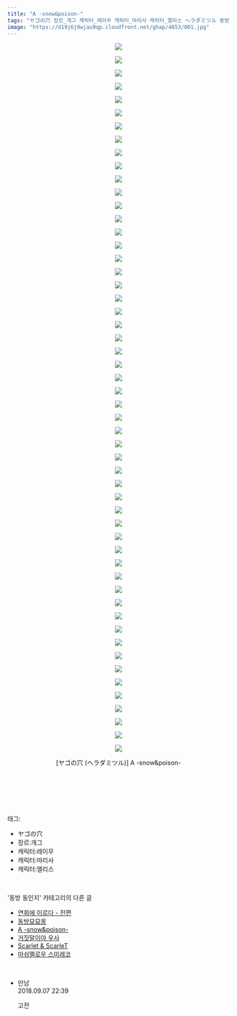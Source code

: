 ```yaml
---
title: "A -snow&poison-"
tags: "ヤゴの穴 장르_개그 캐릭터_레이무 캐릭터_마리사 캐릭터_앨리스 ヘラダミツル 동방_동인지"
image: "https://d19j6j9wjau9qp.cloudfront.net/ghap/4653/001.jpg"
---
```

<div class="article">
<p style="text-align: center; clear: none; float: none;"><img src="{{ site.imgserver8 }}/ghap/4653/001.jpg"/></p>
<p style="text-align: center; clear: none; float: none;"><img src="{{ site.imgserver8 }}/ghap/4653/002.jpg"/></p>
<p style="text-align: center; clear: none; float: none;"><img src="{{ site.imgserver8 }}/ghap/4653/003.jpg"/></p>
<p style="text-align: center; clear: none; float: none;"><img src="{{ site.imgserver8 }}/ghap/4653/004.jpg"/></p>
<p style="text-align: center; clear: none; float: none;"><img src="{{ site.imgserver8 }}/ghap/4653/005.jpg"/></p>
<p style="text-align: center; clear: none; float: none;"><img src="{{ site.imgserver8 }}/ghap/4653/006.jpg"/></p>
<p style="text-align: center; clear: none; float: none;"><img src="{{ site.imgserver8 }}/ghap/4653/007.jpg"/></p>
<p style="text-align: center; clear: none; float: none;"><img src="{{ site.imgserver8 }}/ghap/4653/008.jpg"/></p>
<p style="text-align: center; clear: none; float: none;"><img src="{{ site.imgserver8 }}/ghap/4653/009.jpg"/></p>
<p style="text-align: center; clear: none; float: none;"><img src="{{ site.imgserver8 }}/ghap/4653/010.jpg"/></p>
<p style="text-align: center; clear: none; float: none;"><img src="{{ site.imgserver8 }}/ghap/4653/011.jpg"/></p>
<p style="text-align: center; clear: none; float: none;"><img src="{{ site.imgserver8 }}/ghap/4653/012.jpg"/></p>
<p style="text-align: center; clear: none; float: none;"><img src="{{ site.imgserver8 }}/ghap/4653/013.jpg"/></p>
<p style="text-align: center; clear: none; float: none;"><img src="{{ site.imgserver8 }}/ghap/4653/014.jpg"/></p>
<p style="text-align: center; clear: none; float: none;"><img src="{{ site.imgserver8 }}/ghap/4653/015.jpg"/></p>
<p style="text-align: center; clear: none; float: none;"><img src="{{ site.imgserver8 }}/ghap/4653/016.jpg"/></p>
<p style="text-align: center; clear: none; float: none;"><img src="{{ site.imgserver8 }}/ghap/4653/017.jpg"/></p>
<p style="text-align: center; clear: none; float: none;"><img src="{{ site.imgserver8 }}/ghap/4653/018.jpg"/></p>
<p style="text-align: center; clear: none; float: none;"><img src="{{ site.imgserver8 }}/ghap/4653/019.jpg"/></p>
<p style="text-align: center; clear: none; float: none;"><img src="{{ site.imgserver8 }}/ghap/4653/020.jpg"/></p>
<p style="text-align: center; clear: none; float: none;"><img src="{{ site.imgserver8 }}/ghap/4653/021.jpg"/></p>
<p style="text-align: center; clear: none; float: none;"><img src="{{ site.imgserver8 }}/ghap/4653/022.jpg"/></p>
<p style="text-align: center; clear: none; float: none;"><img src="{{ site.imgserver8 }}/ghap/4653/023.jpg"/></p>
<p style="text-align: center; clear: none; float: none;"><img src="{{ site.imgserver8 }}/ghap/4653/024.jpg"/></p>
<p style="text-align: center; clear: none; float: none;"><img src="{{ site.imgserver8 }}/ghap/4653/025.jpg"/></p>
<p style="text-align: center; clear: none; float: none;"><img src="{{ site.imgserver8 }}/ghap/4653/026.jpg"/></p>
<p style="text-align: center; clear: none; float: none;"><img src="{{ site.imgserver8 }}/ghap/4653/027.jpg"/></p>
<p style="text-align: center; clear: none; float: none;"><img src="{{ site.imgserver8 }}/ghap/4653/028.jpg"/></p>
<p style="text-align: center; clear: none; float: none;"><img src="{{ site.imgserver8 }}/ghap/4653/029.jpg"/></p>
<p style="text-align: center; clear: none; float: none;"><img src="{{ site.imgserver8 }}/ghap/4653/030.jpg"/></p>
<p style="text-align: center; clear: none; float: none;"><img src="{{ site.imgserver8 }}/ghap/4653/031.jpg"/></p>
<p style="text-align: center; clear: none; float: none;"><img src="{{ site.imgserver8 }}/ghap/4653/032.jpg"/></p>
<p style="text-align: center; clear: none; float: none;"><img src="{{ site.imgserver8 }}/ghap/4653/033.jpg"/></p>
<p style="text-align: center; clear: none; float: none;"><img src="{{ site.imgserver8 }}/ghap/4653/034.jpg"/></p>
<p style="text-align: center; clear: none; float: none;"><img src="{{ site.imgserver8 }}/ghap/4653/035.jpg"/></p>
<p style="text-align: center; clear: none; float: none;"><img src="{{ site.imgserver8 }}/ghap/4653/036.jpg"/></p>
<p style="text-align: center; clear: none; float: none;"><img src="{{ site.imgserver8 }}/ghap/4653/037.jpg"/></p>
<p style="text-align: center; clear: none; float: none;"><img src="{{ site.imgserver8 }}/ghap/4653/038.jpg"/></p>
<p style="text-align: center; clear: none; float: none;"><img src="{{ site.imgserver8 }}/ghap/4653/039.jpg"/></p>
<p style="text-align: center; clear: none; float: none;"><img src="{{ site.imgserver8 }}/ghap/4653/040.jpg"/></p>
<p style="text-align: center; clear: none; float: none;"><img src="{{ site.imgserver8 }}/ghap/4653/041.jpg"/></p>
<p style="text-align: center; clear: none; float: none;"><img src="{{ site.imgserver8 }}/ghap/4653/042.jpg"/></p>
<p style="text-align: center; clear: none; float: none;"><img src="{{ site.imgserver8 }}/ghap/4653/043.jpg"/></p>
<p style="text-align: center; clear: none; float: none;"><img src="{{ site.imgserver8 }}/ghap/4653/044.jpg"/></p>
<p style="text-align: center; clear: none; float: none;"><img src="{{ site.imgserver8 }}/ghap/4653/045.jpg"/></p>
<p style="text-align: center; clear: none; float: none;"><img src="{{ site.imgserver8 }}/ghap/4653/046.jpg"/></p>
<p style="text-align: center; clear: none; float: none;"><img src="{{ site.imgserver8 }}/ghap/4653/047.jpg"/></p>
<p style="text-align: center; clear: none; float: none;"><img src="{{ site.imgserver8 }}/ghap/4653/048.jpg"/></p>
<p style="text-align: center; clear: none; float: none;"><img src="{{ site.imgserver8 }}/ghap/4653/049.jpg"/></p>
<p style="text-align: center; clear: none; float: none;"><img src="{{ site.imgserver8 }}/ghap/4653/050.jpg"/></p>
<p style="text-align: center; clear: none; float: none;"><img src="{{ site.imgserver8 }}/ghap/4653/051.jpg"/></p>
<p style="text-align: center; clear: none; float: none;"><img src="{{ site.imgserver8 }}/ghap/4653/052.jpg"/></p>
<p style="text-align: center; clear: none; float: none;"><img src="{{ site.imgserver8 }}/ghap/4653/053.jpg"/></p>
<p style="text-align: center; clear: none; float: none;"><img src="{{ site.imgserver8 }}/ghap/4653/054.jpg"/></p>
<p style="text-align: center; clear: none; float: none;">[ヤゴの穴 (ヘラダミツル)] A -snow&amp;poison-</p>
<p style="text-align: center; clear: none; float: none;"><br/></p>
<p><br/></p>
</div><br/>
<div class="tagTrail">
<p>태그: </p>
<ul>
<li>ヤゴの穴</li>
<li>장르:개그</li>
<li>캐릭터:레이무</li>
<li>캐릭터:마리사</li>
<li>캐릭터:앨리스</li>
</ul>
</div><br/>
<div class="another">
<p>'동방 동인지' 카테고리의 다른 글</p>
<ul>
<li><a href="/ghap_4655">연회에 이르다 - 전편</a></li>
<li><a href="/ghap_4654">동방묘묘몽</a></li>
<li><a href="/ghap_4653">A -snow&amp;poison-</a></li>
<li><a href="/ghap_1175">거짓말이야 우사</a></li>
<li><a href="/ghap_3685">Scarlet &amp; ScarleT</a></li>
<li><a href="/ghap_4633">마쉬멜로우 스미레코</a></li>
</ul>
</div><br/>
<div class="cb_module cb_fluid">
<div class="cb_wrt cb_profile">
<div class="comment">
<ul>
<li class="cb_thumb_off" id="comment15327957">
<div class="cb_comment_area">
<div class="cb_info_area">
<div class="cb_section">
<span class="cb_nick_name">만남</span>
</div>
<div class="cb_section">
<span class="cb_date">2018.09.07 22:39 </span>
</div>
</div>
<div class="cb_dsc_comment">
<p class="cb_dsc">
											고전
										</p>
</div>
</div></li>
</ul>
</div>
</div><!-- commentList close -->
</div><br/>
